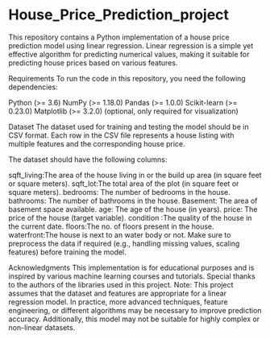 # House_Price_Prediction_project
This repository contains a Python implementation of a house price prediction model using linear regression. Linear regression is a simple yet effective algorithm for predicting numerical values, making it suitable for predicting house prices based on various features.

Requirements
To run the code in this repository, you need the following dependencies:

Python (>= 3.6)
NumPy (>= 1.18.0)
Pandas (>= 1.0.0)
Scikit-learn (>= 0.23.0)
Matplotlib (>= 3.2.0) (optional, only required for visualization)

							
Dataset
The dataset used for training and testing the model should be in CSV format. Each row in the CSV file represents a house listing with multiple features and the corresponding house price.

The dataset should have the following columns:

sqft_living:The area of the house living in or the build up area (in square feet or square meters).
sqft_lot:The total area of the plot (in square feet or square meters).
bedrooms: The number of bedrooms in the house.
bathrooms: The number of bathrooms in the house.
Basement: The area of basement space available.
age: The age of the house (in years).
price: The price of the house (target variable).
condition	:The quality of the house in the current date.
floors:The no. of floors present in the house.
waterfront:The house is next to an water body or not.
Make sure to preprocess the data if required (e.g., handling missing values, scaling features) before training the model.

Acknowledgments
This implementation is for educational purposes and is inspired by various machine learning courses and tutorials. Special thanks to the authors of the libraries used in this project.
Note: This project assumes that the dataset and features are appropriate for a linear regression model. In practice, more advanced techniques, feature engineering, or different algorithms may be necessary to improve prediction accuracy. Additionally, this model may not be suitable for highly complex or non-linear datasets.
